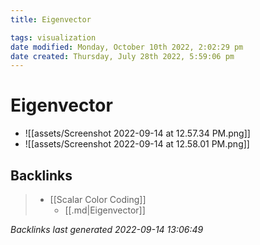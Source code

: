 ```yaml
---
title: Eigenvector

tags: visualization 
date modified: Monday, October 10th 2022, 2:02:29 pm
date created: Thursday, July 28th 2022, 5:59:06 pm
---
```


# Eigenvector
- ![[assets/Screenshot 2022-09-14 at 12.57.34 PM.png]]
- ![[assets/Screenshot 2022-09-14 at 12.58.01 PM.png]]

## Backlinks
> - [[Scalar Color Coding]]
>   - [[.md|Eigenvector]]

_Backlinks last generated 2022-09-14 13:06:49_
